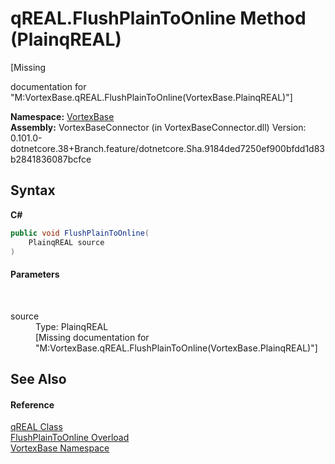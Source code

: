 # qREAL.FlushPlainToOnline Method (PlainqREAL)
 

\[Missing <summary> documentation for "M:VortexBase.qREAL.FlushPlainToOnline(VortexBase.PlainqREAL)"\]

**Namespace:**&nbsp;<a href="N_VortexBase.md">VortexBase</a><br />**Assembly:**&nbsp;VortexBaseConnector (in VortexBaseConnector.dll) Version: 0.101.0-dotnetcore.38+Branch.feature/dotnetcore.Sha.9184ded7250ef900bfdd1d83b2841836087bcfce

## Syntax

**C#**<br />
``` C#
public void FlushPlainToOnline(
	PlainqREAL source
)
```


#### Parameters
&nbsp;<dl><dt>source</dt><dd>Type: PlainqREAL<br />\[Missing <param name="source"/> documentation for "M:VortexBase.qREAL.FlushPlainToOnline(VortexBase.PlainqREAL)"\]</dd></dl>

## See Also


#### Reference
<a href="T_VortexBase_qREAL.md">qREAL Class</a><br /><a href="Overload_VortexBase_qREAL_FlushPlainToOnline.md">FlushPlainToOnline Overload</a><br /><a href="N_VortexBase.md">VortexBase Namespace</a><br />